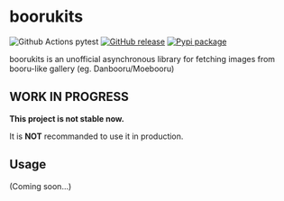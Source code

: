 # boorukits

![Github Actions pytest](https://img.shields.io/github/workflow/status/MaikoTan/boorukits/pytest?label=pytest)
[![GitHub release](https://img.shields.io/github/v/release/MaikoTan/boorukits?include_prereleases&style=plastic)](https://github.com/MaikoTan/boorukits/releases/latest)
[![Pypi package](https://img.shields.io/pypi/v/boorukits)](https://pypi.org/project/boorukits/)

boorukits is an unofficial asynchronous library for fetching images from booru-like gallery (eg. Danbooru/Moebooru)

## WORK IN PROGRESS

**This project is not stable now.**

It is **NOT** recommanded to use it in production.

## Usage

(Coming soon...)
